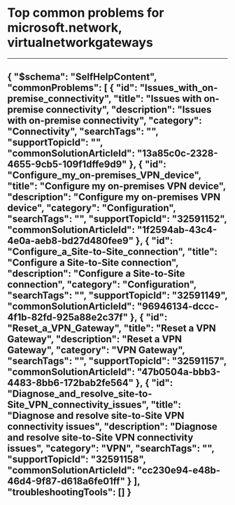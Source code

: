 <properties
	pageTitle="Top common problems for microsoft.network, virtualnetworkgateways"
	description="Top common problems for microsoft.network, virtualnetworkgateways"        
	service="microsoft.network"
	resource="virtualnetworkgateways"
	resourceTags=""
	authors="radwiv"
	ms.author="radwiv"
	displayOrder=""
	articleId="5f801a54-f89a-4b52-b7c4-8b08df36e982"
	selfHelpType="diagnoseandsolve"
	productPesIds="16094"
	cloudEnvironments="public"
/>
# Top common problems for microsoft.network, virtualnetworkgateways
---
{
    "$schema": "SelfHelpContent",
    "commonProblems": [
        {
            "id": "Issues_with_on-premise_connectivity",
            "title": "Issues with on-premise connectivity",
            "description": "Issues with on-premise connectivity",
            "category": "Connectivity",
            "searchTags": "",
            "supportTopicId": "",
            "commonSolutionArticleId": "13a85c0c-2328-4655-9cb5-109f1dffe9d9"
        },
        {
            "id": "Configure_my_on-premises_VPN_device",
            "title": "Configure my on-premises VPN device",
            "description": "Configure my on-premises VPN device",
            "category": "Configuration",
            "searchTags": "",
            "supportTopicId": "32591152",
            "commonSolutionArticleId": "1f2594ab-43c4-4e0a-aeb8-bd27d480fee9"
        },
        {
            "id": "Configure_a_Site-to-Site_connection",
            "title": "Configure a Site-to-Site connection",
            "description": "Configure a Site-to-Site connection",
            "category": "Configuration",
            "searchTags": "",
            "supportTopicId": "32591149",
            "commonSolutionArticleId": "96946134-dccc-4f1b-82fd-925a88e2c37f"
        },
        {
            "id": "Reset_a_VPN_Gateway",
            "title": "Reset a VPN Gateway",
            "description": "Reset a VPN Gateway",
            "category": "VPN Gateway",
            "searchTags": "",
            "supportTopicId": "32591157",
            "commonSolutionArticleId": "47b0504a-bbb3-4483-8bb6-172bab2fe564"
        },
        {
            "id": "Diagnose_and_resolve_site-to-Site_VPN_connectivity_issues",
            "title": "Diagnose and resolve site-to-Site VPN connectivity issues",
            "description": "Diagnose and resolve site-to-Site VPN connectivity issues",
            "category": "VPN",
            "searchTags": "",
            "supportTopicId": "32591158",
            "commonSolutionArticleId": "cc230e94-e48b-46d4-9f87-d618a6fe01ff"
        }
    ],
    "troubleshootingTools": []
}
---
